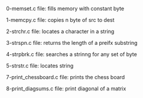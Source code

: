 0-memset.c file: fills memory with constant byte

1-memcpy.c file: copies n byte of src to dest

2-strchr.c file: locates a character in a string

3-strspn.c file: returns the length of a preifx substring

4-strpbrk.c file: searches a strinng for any set of byte

5-strstr.c file: locates string

7-print_chessboard.c file: prints the chess board

8-print_diagsums.c file: print diagonal of a matrix
